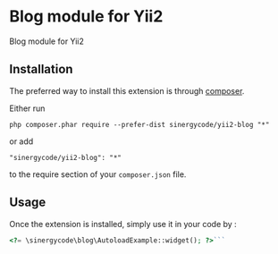 Blog module for Yii2
====================
Blog module for Yii2

Installation
------------

The preferred way to install this extension is through [composer](http://getcomposer.org/download/).

Either run

```
php composer.phar require --prefer-dist sinergycode/yii2-blog "*"
```

or add

```
"sinergycode/yii2-blog": "*"
```

to the require section of your `composer.json` file.


Usage
-----

Once the extension is installed, simply use it in your code by  :

```php
<?= \sinergycode\blog\AutoloadExample::widget(); ?>```